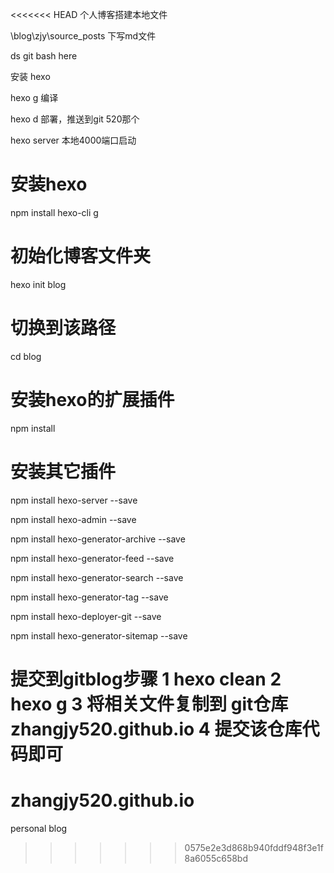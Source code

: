 <<<<<<< HEAD
个人博客搭建本地文件

\blog\zjy\source\_posts   下写md文件

ds
git bash here


安装 hexo

hexo  g   编译


hexo  d   部署，推送到git  520那个


hexo  server   本地4000端口启动


# 安装hexo
npm install hexo-cli g
# 初始化博客文件夹
hexo init blog
# 切换到该路径
cd blog
# 安装hexo的扩展插件
npm install
# 安装其它插件
npm install hexo-server --save

npm install hexo-admin --save

npm install hexo-generator-archive --save

npm install hexo-generator-feed --save

npm install hexo-generator-search --save

npm install hexo-generator-tag --save

npm install hexo-deployer-git --save

npm install hexo-generator-sitemap --save

#
提交到gitblog步骤
1 hexo clean
2 hexo g
3 将相关文件复制到 git仓库 zhangjy520.github.io
4 提交该仓库代码即可
=======
# zhangjy520.github.io
personal blog
>>>>>>> 0575e2e3d868b940fddf948f3e1f8a6055c658bd
